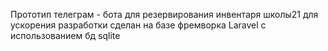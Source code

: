 Прототип телеграм - бота для резервирования инвентаря школы21
для ускорения разработки сделан на базе фремворка Laravel с использованием бд sqlite
